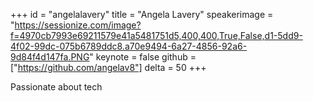 ﻿+++
id = "angelalavery"
title = "Angela Lavery"
speakerimage = "https://sessionize.com/image?f=4970cb7993e69211579e41a5481751d5,400,400,True,False,d1-5dd9-4f02-99dc-075b6789ddc8.a70e9494-6a27-4856-92a6-9d84f4d147fa.PNG"
keynote = false
github = ["https://github.com/angelav8"]
delta = 50
+++

Passionate about tech